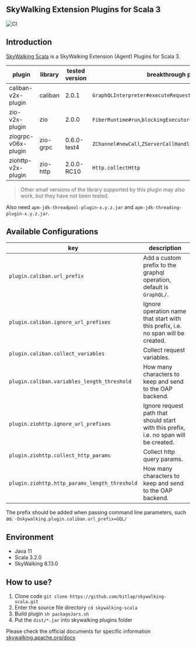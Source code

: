 SkyWalking Extension Plugins for Scala 3
---

![CI][Badge-CI]


[Badge-CI]: https://github.com/bitlap/skywalking-scala/actions/workflows/ScalaCI.yml/badge.svg

## Introduction

[SkyWalking Scala](https://github.com/bitlap/skywalking-scala) is a SkyWalking Extension (Agent) Plugins for Scala 3.


| plugin              | library  | tested version | breakthrough points                                             |
|---------------------|----------|----------------|-----------------------------------------------------------------|
| caliban-v2x-plugin  | caliban  | 2.0.1          | `GraphQLInterpreter#executeRequest`                             |
| zio-v2x-plugin      | zio      | 2.0.0          | `FiberRuntime#run`,`blockingExecutor#submit`                    |
| ziogrpc-v06x-plugin | zio-grpc | 0.6.0-test4    | `ZChannel#newCall`,`ZServerCallHandler#startCall`,`ZServerCall` |
| ziohttp-v2x-plugin  | zio-http | 2.0.0-RC10     | `Http.collectHttp`                                              |

> Other small versions of the library supported by this plugin may also work, but they have not been tested.

Also need `apm-jdk-threadpool-plugin-x.y.z.jar` and `apm-jdk-threading-plugin-x.y.z.jar`.

## Available Configurations
| key                                           | description                                                                           |
|-----------------------------------------------|---------------------------------------------------------------------------------------|
| `plugin.caliban.url_prefix`                   | Add a custom prefix to the graphql operation, default is `GraphQL/`.                  |
| `plugin.caliban.ignore_url_prefixes`          | Ignore operation name that start with this prefix, i.e. no span will be created.      |
| `plugin.caliban.collect_variables`            | Collect request variables.                                                            |
| `plugin.caliban.variables_length_threshold`   | How many characters to keep and send to the OAP backend.                              |
| `plugin.ziohttp.ignore_url_prefixes`          | Ignore request path that should start with this prefix, i.e. no span will be created. |
| `plugin.ziohttp.collect_http_params`          | Collect http query params.                                                            |
| `plugin.ziohttp.http_params_length_threshold` | How many characters to keep and send to the OAP backend.                              |

The prefix should be added when passing command line parameters, such as: `-Dskywalking.plugin.caliban.url_prefix=GQL/`

## Environment

- Java 11
- Scala 3.2.0
- SkyWalking 8.13.0

## How to use?

1. Clone code `git clone https://github.com/bitlap/skywalking-scala.git`
2. Enter the source file directory `cd skywalking-scala`
3. Build plugin `sh packageJars.sh`
4. Put the `dist/*.jar` into skywalking plugins folder

Please check the official documents for specific information
[skywalking.apache.org/docs](https://skywalking.apache.org/docs/skywalking-java/v8.15.0/en/setup/service-agent/java-agent/readme/)